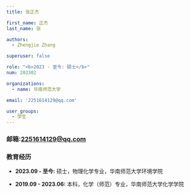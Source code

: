 ```yaml
---
title: 张正杰

first_name: 正杰
last_name: 张

authors:
  - Zhengjie Zhang

superuser: false

role: "<b>2023 - 至今: 硕士</b>"
num: 202302

organizations:
  - name: 华南师范大学

email: '2251614129@qq.com'

user_groups:
  - 学生
---
```

### 邮箱:<2251614129@qq.com>

### 教育经历

- **2023.09 - 至今:** 硕士，物理化学专业，华南师范大学环境学院

- **2019.09 - 2023.06:** 本科，化学（师范）专业，华南师范大学化学学院
